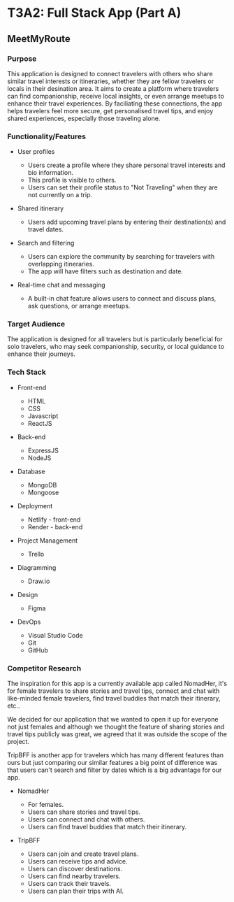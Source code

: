 # T3A2: Full Stack App (Part A)

## MeetMyRoute

### Purpose

This application is designed to connect travelers with others who share similar travel interests or itineraries, whether they are fellow travelers or locals in their desination area. It aims to create a platform where travelers can find companionship, receive local insights, or even arrange meetups to enhance their travel experiences. By faciliating these connections, the app helps travelers feel more secure, get personalised travel tips, and enjoy shared experiences, especially those traveling alone.

### Functionality/Features

* User profiles
    * Users create a profile where they share personal travel interests and bio information.
    * This profile is visible to others.
    * Users can set their profile status to "Not Traveling" when they are not currently on a trip.

* Shared itinerary
    * Users add upcoming travel plans by entering their destination(s) and travel dates.

* Search and filtering
    * Users can explore the community by searching for travelers with overlapping itineraries.
    * The app will have filters such as destination and date.

* Real-time chat and messaging
    * A built-in chat feature allows users to connect and discuss plans, ask questions, or arrange meetups.

### Target Audience

The application is designed for all travelers but is particularly beneficial for solo travelers, who may seek companionship, security, or local guidance to enhance their journeys.

### Tech Stack

* Front-end
    * HTML
    * CSS
    * Javascript
    * ReactJS

* Back-end
    * ExpressJS
    * NodeJS

* Database
    * MongoDB
    * Mongoose

* Deployment
    * Netlify - front-end
    * Render - back-end

* Project Management
    * Trello

* Diagramming
    * Draw.io

* Design
    * Figma

* DevOps
    * Visual Studio Code
    * Git
    * GitHub

### Competitor Research

The inspiration for this app is a currently available app called NomadHer, it's for female travelers to share stories and travel tips, connect and chat with like-minded female travelers, find travel buddies that match their itinerary, etc..

We decided for our application that we wanted to open it up for everyone not just females and although we thought the feature of sharing stories and travel tips publicly was great, we agreed that it was outside the scope of the project.

TripBFF is another app for travelers which has many different features than ours but just comparing our similar features a big point of difference was that users can't search and filter by dates which is a big advantage for our app.

* NomadHer
    * For females.
    * Users can share stories and travel tips.
    * Users can connect and chat with others.
    * Users can find travel buddies that match their itinerary.

* TripBFF
    * Users can join and create travel plans.
    * Users can receive tips and advice.
    * Users can discover destinations.
    * Users can find nearby travelers.
    * Users can track their travels.
    * Users can plan their trips with AI.